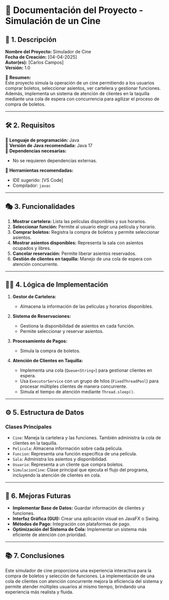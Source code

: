 # 📘 Documentación del Proyecto - Simulación de un Cine

## 📌 1. Descripción  
**Nombre del Proyecto:** Simulador de Cine  
**Fecha de Creación:** [04-04-2025]  
**Autor(es):** [Carlos Campos]  
**Versión:** 1.0  

📢 **Resumen:**  
Este proyecto simula la operación de un cine permitiendo a los usuarios comprar boletos, seleccionar asientos, ver cartelera y gestionar funciones. Además, implementa un sistema de atención de clientes en la taquilla mediante una cola de espera con concurrencia para agilizar el proceso de compra de boletos.

---

## 🛠 2. Requisitos  
📌 **Lenguaje de programación:** Java  
📌 **Versión de Java recomendada:** Java 17  
📌 **Dependencias necesarias:**  
- No se requieren dependencias externas.  

📌 **Herramientas recomendadas:**  
- IDE sugerido: [VS Code]  
- Compilador: `javac`  

---

## 🎭 3. Funcionalidades

1. **Mostrar cartelera:** Lista las películas disponibles y sus horarios.  
2. **Seleccionar función:** Permite al usuario elegir una película y horario.  
3. **Comprar boletos:** Registra la compra de boletos y permite seleccionar asientos.  
4. **Mostrar asientos disponibles:** Representa la sala con asientos ocupados y libres.  
5. **Cancelar reservación:** Permite liberar asientos reservados.  
6. **Gestión de clientes en taquilla:** Manejo de una cola de espera con atención concurrente.  

---

## 🧑‍💻 4. Lógica de Implementación

1. **Gestor de Cartelera:**
   - Almacena la información de las películas y horarios disponibles.  

2. **Sistema de Reservaciones:**
   - Gestiona la disponibilidad de asientos en cada función.  
   - Permite seleccionar y reservar asientos.  
   
3. **Procesamiento de Pagos:**
   - Simula la compra de boletos.  

4. **Atención de Clientes en Taquilla:**
   - Implementa una cola (`Queue<String>`) para gestionar clientes en espera.  
   - Usa `ExecutorService` con un grupo de hilos (`FixedThreadPool`) para procesar múltiples clientes de manera concurrente.  
   - Simula el tiempo de atención mediante `Thread.sleep()`.  

---

## ⚙️ 5. Estructura de Datos

### **Clases Principales**  
- `Cine`: Maneja la cartelera y las funciones. También administra la cola de clientes en la taquilla.  
- `Pelicula`: Almacena información sobre cada película.  
- `Funcion`: Representa una función específica de una película.  
- `Sala`: Administra los asientos y disponibilidad.  
- `Usuario`: Representa a un cliente que compra boletos.  
- `SimulacionCine`: Clase principal que ejecuta el flujo del programa, incluyendo la atención de clientes en cola.  

---

## 🔧 6. Mejoras Futuras

- **Implementar Base de Datos:** Guardar información de clientes y funciones.  
- **Interfaz Gráfica (GUI):** Crear una aplicación visual en JavaFX o Swing.  
- **Métodos de Pago:** Integración con plataformas de pago.  
- **Optimización del Sistema de Cola:** Implementar un sistema más eficiente de atención con prioridad.  

---

## 📚 7. Conclusiones

Este simulador de cine proporciona una experiencia interactiva para la compra de boletos y selección de funciones. La implementación de una cola de clientes con atención concurrente mejora la eficiencia del sistema y permite atender múltiples usuarios al mismo tiempo, brindando una experiencia más realista y fluida.
